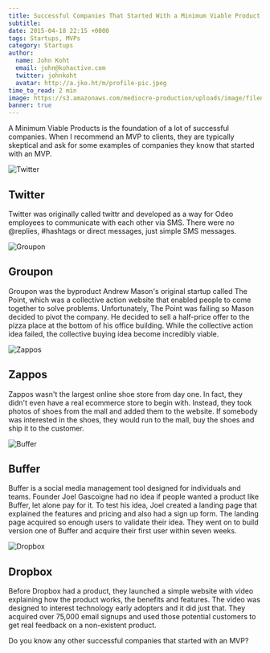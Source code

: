 ```yaml
---
title: Successful Companies That Started With a Minimum Viable Product
subtitle:
date: 2015-04-18 22:15 +0000
tags: Startups, MVPs
category: Startups
author:
  name: John Koht
  email: john@kohactive.com
  twitter: johnkoht
  avatar: http://a.jko.ht/m/profile-pic.jpeg
time_to_read: 2 min
image: https://s3.amazonaws.com/mediocre-production/uploads/image/filename/16/TWITTER-LOGO1-AZ1.jpg
banner: true
---
```


A Minimum Viable Products is the foundation of a lot of successful companies. When I recommend an MVP to clients, they are typically skeptical and ask for some examples of companies they know that started with an MVP.

![Twitter](https://s3.amazonaws.com/mediocre-production/uploads/image/filename/16/large_TWITTER-LOGO1-AZ1.jpg)

## Twitter
Twitter was originally called twittr and developed as a way for Odeo employees to communicate with each other via SMS. There were no @replies, #hashtags or direct messages, just simple SMS messages.

![Groupon](https://s3.amazonaws.com/mediocre-production/uploads/image/filename/14/large_earns_groupon-e1419910028315.jpg)

## Groupon
Groupon was the byproduct Andrew Mason's original startup called The Point, which was a collective action website that enabled people to come together to solve problems. Unfortunately, The Point was failing so Mason decided to pivot the company. He decided to sell a half-price offer to the pizza place at the bottom of his office building. While the collective action idea failed, the collective buying idea become incredibly viable. 

![Zappos](https://s3.amazonaws.com/mediocre-production/uploads/image/filename/17/large_zappos2.jpg)

## Zappos
Zappos wasn't the largest online shoe store from day one. In fact, they didn't even have a real ecommerce store to begin with. Instead, they took photos of shoes from the mall and added them to the website. If somebody was interested in the shoes, they would run to the mall, buy the shoes and ship it to the customer.

![Buffer](http://f.cl.ly/items/450y3g301G2C12191g1I/Buffer-MVP-2.png)

## Buffer
Buffer is a social media management tool designed for individuals and teams. Founder Joel Gascoigne had no idea if people wanted a product like Buffer, let alone pay for it. To test his idea, Joel created a landing page that explained the features and pricing and also had a sign up form. The landing page acquired so enough users to validate their idea. They went on to build version one of Buffer and acquire their first user within seven weeks.

![Dropbox](https://s3.amazonaws.com/mediocre-production/uploads/image/filename/15/Dropbox-Pro-Logo.png)

## Dropbox
Before Dropbox had a product, they launched a simple website with video explaining how the product works, the benefits and features. The video was designed to interest technology early adopters and it did just that. They acquired over 75,000 email signups and used those potential customers to get real feedback on a non-existent product.

Do you know any other successful companies that started with an MVP?







